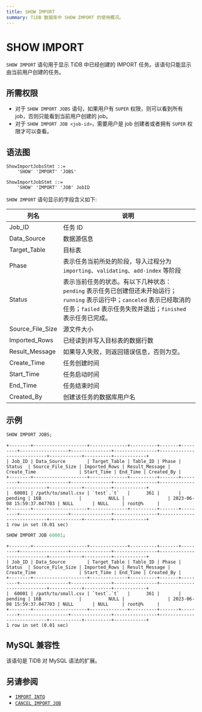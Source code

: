 ```yaml
---
title: SHOW IMPORT
summary: TiDB 数据库中 SHOW IMPORT 的使用概况。
---
```


# SHOW IMPORT

`SHOW IMPORT` 语句用于显示 TiDB 中已经创建的 IMPORT 任务。该语句只能显示由当前用户创建的任务。

## 所需权限

- 对于 `SHOW IMPORT JOBS` 语句，如果用户有 `SUPER` 权限，则可以看到所有 job，否则只能看到当前用户创建的 job。
- 对于 `SHOW IMPORT JOB <job-id>`，需要用户是 job 创建者或者拥有 `SUPER` 权限才可以查看。

## 语法图

```ebnf+diagram
ShowImportJobsStmt ::=
    'SHOW' 'IMPORT' 'JOBS'

ShowImportJobStmt ::=
    'SHOW' 'IMPORT' 'JOB' JobID
```

`SHOW IMPORT` 语句显示的字段含义如下:

| 列名              | 说明                    |
|------------------|-------------------------|
| Job_ID           | 任务 ID                  |
| Data_Source      | 数据源信息                |
| Target_Table     | 目标表                    |
| Phase        | 表示任务当前所处的阶段，导入过程分为 `importing`、`validating`、`add-index` 等阶段 |
| Status       | 表示当前任务的状态。有以下几种状态：`pending` 表示任务已创建但还未开始运行；`running` 表示运行中；`canceled` 表示已经取消的任务；`failed` 表示任务失败并退出；`finished` 表示任务已完成。|
| Source_File_Size | 源文件大小 |
| Imported_Rows | 已经读到并写入目标表的数据行数 |
| Result_Message   | 如果导入失败，则返回错误信息，否则为空。|
| Create_Time      | 任务创建时间              |
| Start_Time       | 任务启动时间              |
| End_Time         | 任务结束时间              |
| Created_By       | 创建该任务的数据库用户名        |

## 示例

```sql
SHOW IMPORT JOBS;
```

```
+--------+--------------------+--------------+----------+-------+---------+------------------+---------------+----------------+----------------------------+------------+----------+------------+
| Job_ID | Data_Source        | Target_Table | Table_ID | Phase | Status  | Source_File_Size | Imported_Rows | Result_Message | Create_Time                | Start_Time | End_Time | Created_By |
+--------+--------------------+--------------+----------+-------+---------+------------------+---------------+----------------+----------------------------+------------+----------+------------+
|  60001 | /path/to/small.csv | `test`.`t`   |      361 |       | pending | 16B              |          NULL |                | 2023-06-08 15:59:37.047703 | NULL       | NULL     | root@%     |
+--------+--------------------+--------------+----------+-------+---------+------------------+---------------+----------------+----------------------------+------------+----------+------------+
1 row in set (0.01 sec)
```

```sql
SHOW IMPORT JOB 60001;
```

```
+--------+--------------------+--------------+----------+-------+---------+------------------+---------------+----------------+----------------------------+------------+----------+------------+
| Job_ID | Data_Source        | Target_Table | Table_ID | Phase | Status  | Source_File_Size | Imported_Rows | Result_Message | Create_Time                | Start_Time | End_Time | Created_By |
+--------+--------------------+--------------+----------+-------+---------+------------------+---------------+----------------+----------------------------+------------+----------+------------+
|  60001 | /path/to/small.csv | `test`.`t`   |      361 |       | pending | 16B              |          NULL |                | 2023-06-08 15:59:37.047703 | NULL       | NULL     | root@%     |
+--------+--------------------+--------------+----------+-------+---------+------------------+---------------+----------------+----------------------------+------------+----------+------------+
1 row in set (0.01 sec)
```

## MySQL 兼容性

该语句是 TiDB 对 MySQL 语法的扩展。

## 另请参阅

* [`IMPORT INTO`](/sql-statements/sql-statement-import-into.md)
* [`CANCEL IMPORT JOB`](/sql-statements/sql-statement-cancel-import-job.md)
